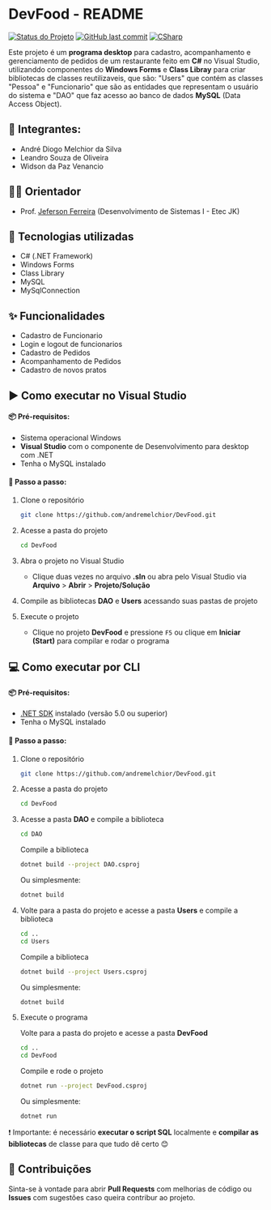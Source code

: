 # DevFood - README

[![Status do Projeto](https://img.shields.io/badge/Status-Em%20Pausa-yellow)]()
[![GitHub last commit](https://img.shields.io/github/last-commit/andremelchior/DevFood)]()
[![CSharp](https://img.shields.io/badge/C%23-C--Sharp-brightgreen?style=flat&logo=csharp)]()

Este projeto é um **programa desktop** para cadastro, acompanhamento e gerenciamento de pedidos de um restaurante feito em **C#** no Visual Studio, utilizanddo componentes do **Windows Forms** e **Class Libray** para criar bibliotecas de classes reutilizaveis, que são: "Users" que contém as classes "Pessoa" e "Funcionario" que são as entidades que representam o usuário do sistema e "DAO" que faz acesso ao banco de dados **MySQL** (Data Access Object).

## 👥 Integrantes:
- André Diogo Melchior da Silva
- Leandro Souza de Oliveira
- Widson da Paz Venancio

## 🧑🏻 Orientador
- Prof. [Jeferson Ferreira](https://github.com/developerspro) (Desenvolvimento de Sistemas I - Etec JK)

## 🚀 Tecnologias utilizadas

- C# (.NET Framework)
- Windows Forms
- Class Library
- MySQL
- MySqlConnection

## ✨ Funcionalidades

- Cadastro de Funcionario
- Login e logout de funcionarios
- Cadastro de Pedidos
- Acompanhamento de Pedidos
- Cadastro de novos pratos

## ▶️ Como executar no Visual Studio

#### 📦 Pré-requisitos:
- Sistema operacional Windows
- **Visual Studio** com o componente de Desenvolvimento para desktop com .NET
- Tenha o MySQL instalado

#### 🔢 Passo a passo:

1. Clone o repositório
   ```bash
   git clone https://github.com/andremelchior/DevFood.git
   ```
   
2. Acesse a pasta do projeto
   ```bash
   cd DevFood
   ```
   
3. Abra o projeto no Visual Studio
   - Clique duas vezes no arquivo **.sln** ou abra pelo Visual Studio via **Arquivo** > **Abrir** > **Projeto/Solução**

4. Compile as bibliotecas **DAO** e **Users** acessando suas pastas de projeto

5. Execute o projeto
   - Clique no projeto **DevFood** e pressione ```F5``` ou clique em **Iniciar (Start)** para compilar e rodar o programa

## 💻 Como executar por CLI

#### 📦 Pré-requisitos:
- [.NET SDK](https://dotnet.microsoft.com/en-us/download) instalado (versão 5.0 ou superior)
- Tenha o MySQL instalado

#### 🔢 Passo a passo:

1. Clone o repositório
   ```bash
   git clone https://github.com/andremelchior/DevFood.git
   ```

2. Acesse a pasta do projeto
   ```bash
   cd DevFood
   ```

3. Acesse a pasta **DAO** e compile a biblioteca
   ```bash
   cd DAO
   ```
   Compile a biblioteca
   ```bash
   dotnet build --project DAO.csproj
   ```
   Ou simplesmente:
   ```bash
   dotnet build
   ```
   
4. Volte para a pasta do projeto e acesse a pasta **Users** e compile a biblioteca 
   ```bash
   cd ..
   cd Users
   ```
   Compile a biblioteca
   ```bash
   dotnet build --project Users.csproj
   ```
   Ou simplesmente:
   ```bash
   dotnet build
   ```
   
5. Execute o programa
   
   Volte para a pasta do projeto e acesse a pasta **DevFood**
   ```bash
   cd ..
   cd DevFood
   ```
   Compile e rode o projeto
   ```bash
   dotnet run --project DevFood.csproj
   ```
   Ou simplesmente:
   ```bash
   dotnet run
   ```

❗ Importante: é necessário **executar o script SQL** localmente e **compilar as bibliotecas** de classe para que tudo dê certo 😊


## 🤝 Contribuições
Sinta-se à vontade para abrir **Pull Requests** com melhorias de código ou **Issues** com sugestões caso queira contribur ao projeto.
